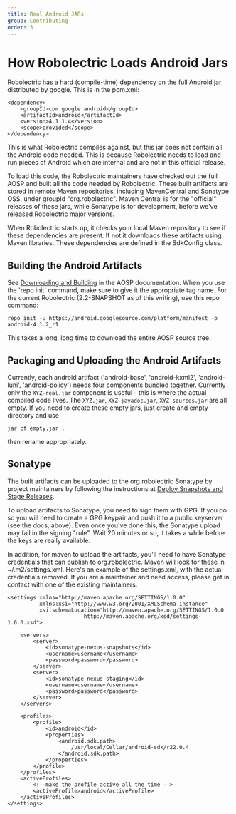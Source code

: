 ```yaml
---
title: Real Android JARs
group: Contributing
order: 3
---
```


# How Robolectric Loads Android Jars

Robolectric has a hard (compile-time) dependency on the full Android jar distributed by google. This is in the pom.xml:


	<dependency>
	    <groupId>com.google.android</groupId>
	    <artifactId>android</artifactId>
	    <version>4.1.1.4</version>
	    <scope>provided</scope>
	</dependency>


This is what Robolectric compiles against, but this jar does not contain all the Android code needed. This is
because Robolectric needs to load and run pieces of Android which are internal and are not in this official release.

To load this code, the Robolectric maintainers have checked out the full AOSP and built all the code needed by
Robolectric. These built artifacts are stored in remote Maven repositories, including MavenCentral and Sonatype OSS,
under groupId "org.robolectric". Maven Central is for the "official" releases of these jars, while Sonatype is for
development, before we've released Robolectric major versions.

When Robolectric starts up, it checks your local Maven repository to see if these dependencies are present. If not
it downloads these artifacts using Maven libraries. These dependencies are defined in the SdkConfig class.

## Building the Android Artifacts

See [Downloading and Building](http://source.android.com/source/building.html) in the AOSP documentation. When you
use the 'repo init' command, make sure to give it the appropriate tag name. For the current Robolectric (2.2-SNAPSHOT
as of this writing), use this repo command:

	repo init -u https://android.googlesource.com/platform/manifest -b android-4.1.2_r1

This takes a long, long time to download the entire AOSP source tree.

## Packaging and Uploading the Android Artifacts

Currently, each android artifact ('android-base', 'android-kxml2', 'android-luni', 'android-policy') needs four
components bundled together. Currently only the `XYZ-real.jar` component is useful - this is where the actual compiled
code lives. The `XYZ.jar`, `XYZ-javadoc.jar`, `XYZ-sources.jar` are all empty. If you need to create these empty jars,
just create and empty directory and use

	jar cf empty.jar .

then rename appropriately.

## Sonatype

The built artifacts can be uploaded to the org.robolectric Sonatype by project maintainers by following the
instructions at [Deploy Snapshots and Stage Releases](https://docs.sonatype.org/display/Repository/Sonatype+OSS+Maven+Repository+Usage+Guide#SonatypeOSSMavenRepositoryUsageGuide-7a.DeploySnapshotsandStageReleaseswithMaven).

To upload artifacts to Sonatype, you need to sign them with GPG. If you do so you will need to create a GPG keypair
and push it to a public keyserver (see the docs, above). Even once you've done this, the Sonatype upload may fail in
the signing "rule". Wait 20 minutes or so, it takes a while before the keys are really available.

In addition, for maven to upload the artifacts, you'll need to have Sonatype credentials that can publish to
org.robolectric. Maven will look for these in ~/.m2/settings.xml. Here's an example of the settings.xml, with the
actual credentials removed. If you are a maintainer and need access, please get in contact with one of the existing
maintainers.

	<settings xmlns="http://maven.apache.org/SETTINGS/1.0.0"
	          xmlns:xsi="http://www.w3.org/2001/XMLSchema-instance"
	          xsi:schemaLocation="http://maven.apache.org/SETTINGS/1.0.0
	                        http://maven.apache.org/xsd/settings-1.0.0.xsd">

	    <servers>
	        <server>
	            <id>sonatype-nexus-snapshots</id>
	            <username>username</username>
	            <password>password</password>
	        </server>
	        <server>
	            <id>sonatype-nexus-staging</id>
	            <username>username</username>
	            <password>password</password>
	        </server>
	    </servers>

	    <profiles>
	        <profile>
	            <id>android</id>
	            <properties>
	                <android.sdk.path>
	                    /usr/local/Cellar/android-sdk/r22.0.4
	                </android.sdk.path>
	            </properties>
	        </profile>
	    </profiles>
	    <activeProfiles>
	        <!--make the profile active all the time -->
	        <activeProfile>android</activeProfile>
	    </activeProfiles>
	</settings>